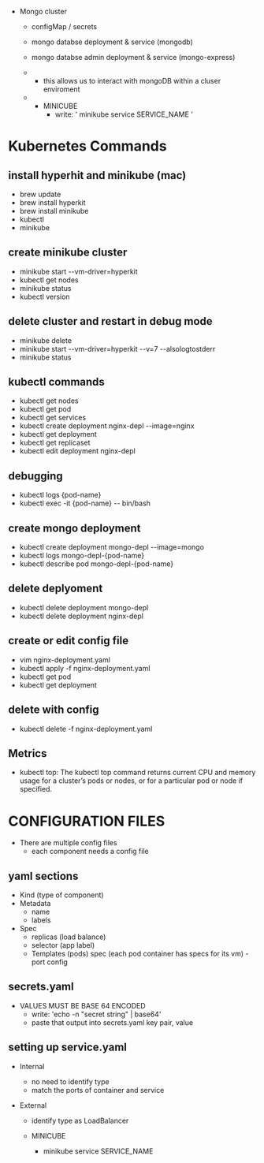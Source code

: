 - Mongo cluster
    - configMap / secrets
    - mongo databse deployment & service (mongodb)
    - mongo databse admin deployment & service (mongo-express)

    - - this allows us to interact with mongoDB within a cluser enviroment
    - - MINICUBE
        - write: ' minikube service SERVICE_NAME '
    


    

# Kubernetes Commands

## install hyperhit and minikube (mac) 
- brew update
- brew install hyperkit
- brew install minikube
- kubectl
- minikube

## create minikube cluster
- minikube start --vm-driver=hyperkit
- kubectl get nodes
- minikube status
- kubectl version

## delete cluster and restart in debug mode
- minikube delete
- minikube start --vm-driver=hyperkit --v=7 --alsologtostderr
- minikube status

## kubectl commands
- kubectl get nodes
- kubectl get pod
- kubectl get services
- kubectl create deployment nginx-depl --image=nginx
- kubectl get deployment
- kubectl get replicaset
- kubectl edit deployment nginx-depl

## debugging
- kubectl logs {pod-name}
- kubectl exec -it {pod-name} -- bin/bash

## create mongo deployment
- kubectl create deployment mongo-depl --image=mongo
- kubectl logs mongo-depl-{pod-name}
- kubectl describe pod mongo-depl-{pod-name}

## delete deplyoment
- kubectl delete deployment mongo-depl
- kubectl delete deployment nginx-depl

## create or edit config file
- vim nginx-deployment.yaml
- kubectl apply -f nginx-deployment.yaml
- kubectl get pod
- kubectl get deployment

## delete with config
- kubectl delete -f nginx-deployment.yaml


## Metrics
- kubectl top:  The kubectl top command returns current CPU and memory usage for a cluster’s pods or nodes, or for a particular pod or node if specified.





# CONFIGURATION FILES
- There are multiple config files 
    - each component needs a config file

## yaml sections
- Kind (type of component)
- Metadata
    - name
    - labels
- Spec
    - replicas (load balance)
    - selector (app label)
    - Templates (pods)
        spec (each pod container has specs for its vm)
            - port config





## secrets.yaml
- VALUES MUST BE BASE 64 ENCODED
    - write: 'echo -n "secret string" | base64'
    - paste that output into secrets.yaml key pair, value




## setting up service.yaml
- Internal
    - no need to identify type
    - match the ports of container and service

- External
    - identify type as LoadBalancer
    
    - MINICUBE
        - minikube service SERVICE_NAME


